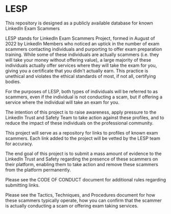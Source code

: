 # LESP
This repository is designed as a publicly available database for known LinkedIn Exam Scammers

LESP stands for LinkedIn Exam Scammers Project, formed in August of 2022 by LinkedIn Members who noticed an uptick in the number of exam scammers contacting individuals and purporting to offer exam preparation training. While some of these individuals are actually scammers (i.e. they will take your money without offering value), a large majority of these individuals actually offer services where they will take the exam for you, giving you a certificate that you didn't actually earn. This practice is unethical and violates the ethical standards of most, if not all, certifying bodies.

For the purposes of LESP, both types of individuals will be referred to as scammers, even if the individual is not conducting a scam, but if offering a service where the individual will take an exam for you.

The intention of this project is to raise awareness, apply pressure to the LinkedIn Trust and Safety Team to take action against these profiles, and to reduce the impact of these individuals on the professional community.

This project will serve as a repository for links to profiles of known exam scammers. Each link added to the project will be vetted by the LESP team for accuracy. 

The end goal of this project is to submit a mass amount of evidence to the LinkedIn Trust and Safety regarding the presence of these scammers on their platform, enabling them to take action and remove these scammers from the platform permanently.

Please see the CODE OF CONDUCT document for additional rules regarding submitting links.

Please see the Tactics, Techniques, and Procedures document  for how these scammers typically operate, how you can confirm that the scammer is actually conducting a scam or offering exam taking services.
